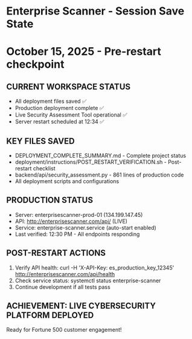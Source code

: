 # Enterprise Scanner - Session Save State
# October 15, 2025 - Pre-restart checkpoint

## CURRENT WORKSPACE STATUS
- All deployment files saved ✅
- Production deployment complete ✅  
- Live Security Assessment Tool operational ✅
- Server restart scheduled at 12:34 ✅

## KEY FILES SAVED
- DEPLOYMENT_COMPLETE_SUMMARY.md - Complete project status
- deployment/instructions/POST_RESTART_VERIFICATION.sh - Post-restart checklist
- backend/api/security_assessment.py - 861 lines of production code
- All deployment scripts and configurations

## PRODUCTION STATUS
- Server: enterprisescanner-prod-01 (134.199.147.45)
- API: http://enterprisescanner.com/api/ (LIVE)
- Service: enterprise-scanner.service (auto-start enabled)
- Last verified: 12:30 PM - All endpoints responding

## POST-RESTART ACTIONS
1. Verify API health: curl -H 'X-API-Key: es_production_key_12345' http://enterprisescanner.com/api/health
2. Check service status: systemctl status enterprise-scanner
3. Continue development if all tests pass

## ACHIEVEMENT: LIVE CYBERSECURITY PLATFORM DEPLOYED
Ready for Fortune 500 customer engagement!